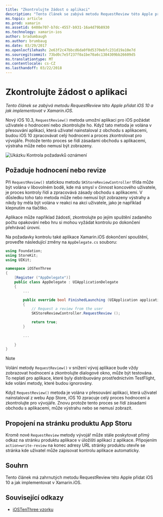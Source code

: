```yaml
---
title: "Zkontrolujte žádost o aplikaci"
description: "Tento článek se zabývá metodu RequestReview této Apple přidat iOS 10 a jak implementovat v Xamarin.iOS."
ms.topic: article
ms.prod: xamarin
ms.assetid: 6408e707-b7dc-4557-b931-16a4d79b8930
ms.technology: xamarin-ios
author: bradumbaugh
ms.author: brumbaug
ms.date: 03/29/2017
ms.openlocfilehash: 2e63f2c47bbcd6da0f0d5370ebfc231d19a10e7d
ms.sourcegitcommit: 73bd0c7e5f237f0a1be70a6c1384309bb26609d5
ms.translationtype: MT
ms.contentlocale: cs-CZ
ms.lasthandoff: 03/22/2018
---
```

# <a name="request-app-review"></a>Zkontrolujte žádost o aplikaci

_Tento článek se zabývá metodu RequestReview této Apple přidat iOS 10 a jak implementovat v Xamarin.iOS._

Nový iOS 10.3, `RequestReview()` metoda umožní aplikaci pro iOS požádat uživatele o hodnocení nebo zkontrolujte ho. Když tato metoda je volána v přesouvání aplikaci, která uživatel nainstaloval z obchodu s aplikacemi, budou iOS 10 zpracovávat celý hodnocení a proces zkontrolovat pro vývojáře. Protože tento proces se řídí zásadami obchodu s aplikacemi, výstraha může nebo nemusí být zobrazeny.

![](request-app-review-images/review01.png "Ukázku Kontrola požadavků oznámení")

## <a name="requesting-a-rating-or-review"></a>Požaduje hodnocení nebo revize

Při `RequestReview()` statickou metodu `SKStoreReviewController` třída může být volána v libovolném bodě, kde má smysl v činnost koncového uživatele, je proces kontroly řídí a zpracovává zásady obchodu s aplikacemi. V důsledku toho tato metoda může nebo nemusí být zobrazeny výstrahy a nikdy by měla být volána v reakci na akci uživatele, jako je například klepnutím na tlačítko.

Aplikace může například žádostí, zkontrolujte po jejím spuštění zadaného počtu opakování nebo hru si mohou vyžádat kontrolu po dokončení přehrávač úrovní.

Na požadavky kontrolu také aplikace Xamarin.iOS dokončení spouštění, proveďte následující změny na `AppDelegate.cs` souboru:

```csharp
using Foundation;
using StoreKit;
using UIKit;

namespace iOSTenThree
{
    [Register ("AppDelegate")]
    public class AppDelegate : UIApplicationDelegate
    {
        ...

        public override bool FinishedLaunching (UIApplication application, NSDictionary launchOptions)
        {
            // Request a review from the user
            SKStoreReviewController.RequestReview ();

            return true;
        }
        
        ...
        
    }
}
```

> [!NOTE]
> Volání metody `RequestReview()` v snížení vývoj aplikace bude vždy zobrazovat hodnocení a zkontrolujte dialogové okno, může být testována. To neplatí pro aplikace, které byly distribuovány prostřednictvím TestFlight, kde volání metody, které budou ignorovány.

Když `RequestReview()` metoda je volána v přesouvání aplikaci, která uživatel nainstaloval z webu App Store, iOS 10 zpracuje celý proces hodnocení a zkontrolujte pro vývojáře. Znovu protože tento proces se řídí zásadami obchodu s aplikacemi, může výstrahu nebo se nemusí zobrazit.

## <a name="linking-to-an-app-store-product-page"></a>Propojení na stránku produktu App Storu 

Kromě nové `RequestReview` metody vývojář může stále poskytovat přímý odkaz na stránku produktu aplikace v úložišti aplikací z aplikace. Připojením `action=write-review` na konec adresy URL stránky produktu otevře se stránka kde uživatel může zapisovat kontrolu aplikace automaticky. 

## <a name="summary"></a>Souhrn

Tento článek má zahrnutých metodu RequestReview této Apple přidat iOS 10 a jak implementovat v Xamarin.iOS.



## <a name="related-links"></a>Související odkazy

- [iOSTenThree vzorku](https://developer.xamarin.com/samples/ios/iOS10/iOSTenThree)
